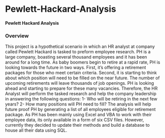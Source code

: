 # Pewlett-Hackard-Analysis

#### **Pewlett Hackard Analysis**

### **Overview**

This project is a hypothetical scenario in which an HR analyst at company called Pewlett Hackard is tasked to preform employee research. PH is a large company, boasting several thousand employees and it has been around for a long time. As baby boomers begin to retire at a rapid rate, PH is looking towards the future in two ways. First, it’s offering a retirement packages for those who meet certain criteria. Second, it is starting to think about which position will need to be filled on the near future. The number of upcoming retirements will leave thousands of job openings. PH is looking ahead and starting to prepare for these many vacancies. Therefore, the HR Analyst will perform the tasked research and help the company leadership in answering the following questions: 
1-	Who will be retiring in the next few years?
2-	How many positions will PH need to fill?
The analysis will help future proof PH by generating a list of all employees eligible for retirement package. As PH has been mainly using Excel and VBA to work with their employee data, its only available in a form of six CSV files. However, currently they decided to update their methods and build a database to house all their data using SQL.  

